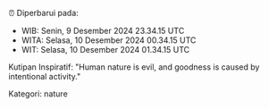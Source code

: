 ⏰ Diperbarui pada:
- WIB: Senin, 9 Desember 2024 23.34.15 UTC
- WITA: Selasa, 10 Desember 2024 00.34.15 UTC
- WIT: Selasa, 10 Desember 2024 01.34.15 UTC

Kutipan Inspiratif:
"Human nature is evil, and goodness is caused by intentional activity."


Kategori: nature


